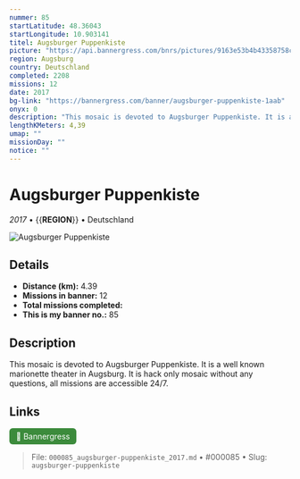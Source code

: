 ```yaml
---
nummer: 85
startLatitude: 48.36043
startLongitude: 10.903141
titel: Augsburger Puppenkiste
picture: "https://api.bannergress.com/bnrs/pictures/9163e53b4b43358758c57fd17bd2724c"
region: Augsburg
country: Deutschland
completed: 2208
missions: 12
date: 2017
bg-link: "https://bannergress.com/banner/augsburger-puppenkiste-1aab"
onyx: 0
description: "This mosaic is devoted to Augsburger Puppenkiste. It is a well known marionette theater in Augsburg.  It is hack only mosaic without any questions, all missions are  accessible 24/7."
lengthKMeters: 4,39
umap: ""
missionDay: ""
notice: ""
---
```

# Augsburger Puppenkiste

*2017* • {{__REGION__}} • Deutschland

![Augsburger Puppenkiste](https://api.bannergress.com/bnrs/pictures/9163e53b4b43358758c57fd17bd2724c)



## Details
- **Distance (km):** 4.39
- **Missions in banner:** 12
- **Total missions completed:** 
- **This is my banner no.:** 85



## Description
This mosaic is devoted to Augsburger Puppenkiste. It is a well known marionette theater in Augsburg.  It is hack only mosaic without any questions, all missions are  accessible 24/7.



## Links
<a href="https://bannergress.com/banner/augsburger-puppenkiste-1aab" target="_blank" style="display:inline-block;margin-right:8px;padding:6px 12px;background:#3c8b3c;color:#fff;text-decoration:none;border-radius:6px;">🔗 Bannergress</a>



> File: `000085_augsburger-puppenkiste_2017.md` • #000085 • Slug: `augsburger-puppenkiste`
